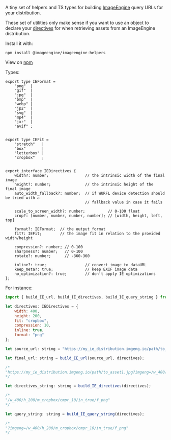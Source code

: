 A tiny set of helpers and TS types for building [ImageEngine](https://imageengine.io) query URLs for your distribution.

These set of utilities only make sense if you want to use an object to declare your [directives](https://support.imageengine.io/hc/en-us/articles/360058880672-directives) for when retrieving assets from an ImageEngine distribution.

Install it with:

`npm install @imageengine/imageengine-helpers`

View on [npm](https://www.npmjs.com/package/@imageengine/imageengine-helpers)

Types:

```
export type IEFormat =
    "png"  |
    "gif"  |
    "jpg"  |
    "bmp"  |
    "webp" |
    "jp2"  |
    "svg"  |
    "mp4"  |
    "jxr"  |
    "avif" ;


export type IEFit =
    "stretch"   |
    "box"       |
    "letterbox" |
    "cropbox"   ;


export interface IEDirectives {
    width?: number;                // the intrinsic width of the final image 
    height?: number;               // the intrinsic height of the final image
    auto_width_fallback?: number;  // if WURFL device detection should be tried with a
                                   // fallback value in case it fails

    scale_to_screen_width?: number;          // 0-100 float
    crop?: [number, number, number, number]; // [width, height, left, top]

    format?: IEFormat;  // the output format
    fit?: IEFit;        // the image fit in relation to the provided width/height

    compression?: number; // 0-100
    sharpness?: number;   // 0-100
    rotate?: number;      // -360-360

    inline?: true;                 // convert image to dataURL
    keep_meta?: true;              // keep EXIF image data
    no_optimization?: true;        // don't apply IE optimizations
};
```

For instance:

```js
import { build_IE_url, build_IE_directives, build_IE_query_string } from "imageengine-helpers";

let directives: IEDirectives = {
    width: 400,
    height: 200,
    fit: "cropbox",
    compression: 10,
    inline: true,
    format: "png"
};

let source_url: string = "https://my_ie_distribution.imgeng.io/path/to_asset1.jpg";

let final_url: string = build_IE_url(source_url, directives);

/*
"https://my_ie_distribution.imgeng.io/path/to_asset1.jpg?imgeng=/w_400/h_200/m_cropbox/cmpr_10/in_true/f_png"
*/

let directives_string: string = build_IE_directives(directives);

/*
"/w_400/h_200/m_cropbox/cmpr_10/in_true/f_png"
*/

let query_string: string = build_IE_query_string(directives);

/*
"?imgeng=/w_400/h_200/m_cropbox/cmpr_10/in_true/f_png"
*/
```
